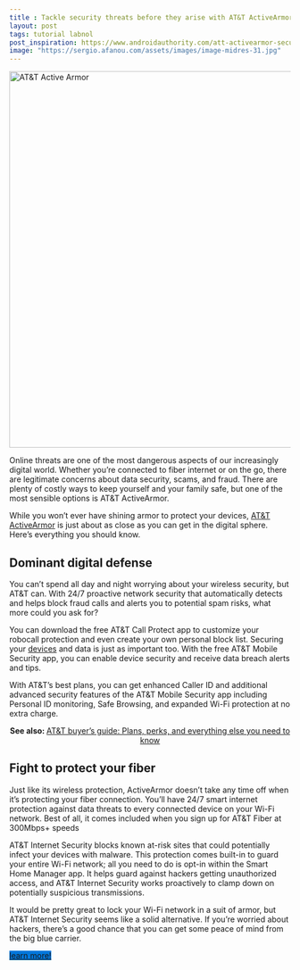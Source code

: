 ```yaml
---
title : Tackle security threats before they arise with AT&T ActiveArmor
layout: post
tags: tutorial labnol
post_inspiration: https://www.androidauthority.com/att-activearmor-security-1213723/
image: "https://sergio.afanou.com/assets/images/image-midres-31.jpg"
---
```


<p><html><body><a href="https://andauth.co/5i9zdT"><img class="aligncenter wp-image-1039489 noname size-large aa-img" title="AT&amp;T logo AA" src="https://cdn57.androidauthority.net/wp-content/uploads/2019/10/ATT-logo-stock-image-2-1200x675.jpg" alt="AT&amp;T Active Armor" width="1200" height="675" data-attachment-id="1039489" srcset="https://cdn57.androidauthority.net/wp-content/uploads/2019/10/ATT-logo-stock-image-2-1200x675.jpg 1200w, https://cdn57.androidauthority.net/wp-content/uploads/2019/10/ATT-logo-stock-image-2-300x170.jpg 300w, https://cdn57.androidauthority.net/wp-content/uploads/2019/10/ATT-logo-stock-image-2-768x432.jpg 768w, https://cdn57.androidauthority.net/wp-content/uploads/2019/10/ATT-logo-stock-image-2-16x9.jpg 16w, https://cdn57.androidauthority.net/wp-content/uploads/2019/10/ATT-logo-stock-image-2-32x18.jpg 32w, https://cdn57.androidauthority.net/wp-content/uploads/2019/10/ATT-logo-stock-image-2-28x16.jpg 28w, https://cdn57.androidauthority.net/wp-content/uploads/2019/10/ATT-logo-stock-image-2-56x32.jpg 56w, https://cdn57.androidauthority.net/wp-content/uploads/2019/10/ATT-logo-stock-image-2-64x36.jpg 64w, https://cdn57.androidauthority.net/wp-content/uploads/2019/10/ATT-logo-stock-image-2-712x400.jpg 712w, https://cdn57.androidauthority.net/wp-content/uploads/2019/10/ATT-logo-stock-image-2-1000x563.jpg 1000w, https://cdn57.androidauthority.net/wp-content/uploads/2019/10/ATT-logo-stock-image-2-792x446.jpg 792w, https://cdn57.androidauthority.net/wp-content/uploads/2019/10/ATT-logo-stock-image-2-1280x720.jpg 1280w, https://cdn57.androidauthority.net/wp-content/uploads/2019/10/ATT-logo-stock-image-2-840x472.jpg 840w, https://cdn57.androidauthority.net/wp-content/uploads/2019/10/ATT-logo-stock-image-2-1340x754.jpg 1340w, https://cdn57.androidauthority.net/wp-content/uploads/2019/10/ATT-logo-stock-image-2-770x433.jpg 770w, https://cdn57.androidauthority.net/wp-content/uploads/2019/10/ATT-logo-stock-image-2-356x200.jpg 356w, https://cdn57.androidauthority.net/wp-content/uploads/2019/10/ATT-logo-stock-image-2-675x380.jpg 675w, https://cdn57.androidauthority.net/wp-content/uploads/2019/10/ATT-logo-stock-image-2.jpg 1920w" sizes="(max-width: 1200px) 100vw, 1200px" /></p>
<div class="aa-img-source-credit"></div>
<p></a></p>
<p>Online threats are one of the most dangerous aspects of our increasingly digital world. Whether you’re connected to fiber internet or on the go, there are legitimate concerns about data security, scams, and fraud. There are plenty of costly ways to keep yourself and your family safe, but one of the most sensible options is AT&amp;T ActiveArmor.</p>
<p>While you won’t ever have shining armor to protect your devices, <a href="https://andauth.co/5i9zdT">AT&amp;T ActiveArmor</a> is just about as close as you can get in the digital sphere. Here’s everything you should know.</p>
<h2>Dominant digital defense</h2>
<p>You can’t spend all day and night worrying about your wireless security, but AT&amp;T can. With 24/7 proactive network security that automatically detects and helps block fraud calls and alerts you to potential spam risks, what more could you ask for?</p>
<p>You can download the free AT&amp;T Call Protect app to customize your robocall protection and even create your own personal block list. Securing your <a href="https://www.androidauthority.com/best-att-phones-569051/">devices</a> and data is just as important too. With the free AT&amp;T Mobile Security app, you can enable device security and receive data breach alerts and tips.</p>
<p>With AT&amp;T’s best plans, you can get enhanced Caller ID and additional advanced security features of the AT&amp;T Mobile Security app including Personal ID monitoring, Safe Browsing, and expanded Wi-Fi protection at no extra charge.</p>
<p style="text-align: center;"><strong>See also: </strong><a href="https://www.androidauthority.com/att-plans-785600/" target="_blank" rel="noopener">AT&amp;T buyer&#8217;s guide: Plans, perks, and everything else you need to know</a></p>
<h2>Fight to protect your fiber</h2>
<p>Just like its wireless protection, ActiveArmor doesn’t take any time off when it’s protecting your fiber connection. You’ll have 24/7 smart internet protection against data threats to every connected device on your Wi-Fi network. Best of all, it comes included when you sign up for AT&amp;T Fiber at 300Mbps+ speeds</p>
<p>AT&amp;T Internet Security blocks known at-risk sites that could potentially infect your devices with malware. This protection comes built-in to guard your entire Wi-Fi network; all you need to do is opt-in within the Smart Home Manager app. It helps guard against hackers getting unauthorized access, and AT&amp;T Internet Security works proactively to clamp down on potentially suspicious transmissions.</p>
<p>It would be pretty great to lock your Wi-Fi network in a suit of armor, but AT&amp;T Internet Security seems like a solid alternative. If you’re worried about hackers, there’s a good chance that you can get some peace of mind from the big blue carrier.</p>
<div class="aa_custom_button_wrapp center"><a class="aa_button cbs_button add-active fasc-alignment-center center" style="background-color: #0077db;" target="_blank" rel="nofollow noopener" href="https://andauth.co/5i9zdT">learn more!</a></div>
<p></body></html></p>
